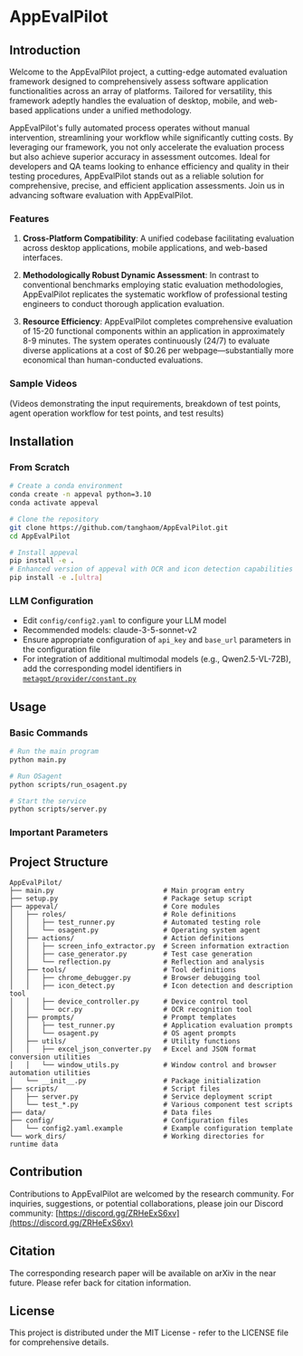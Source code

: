 # AppEvalPilot

## Introduction

Welcome to the AppEvalPilot project, a cutting-edge automated evaluation framework designed to comprehensively assess software application functionalities across an array of platforms. Tailored for versatility, this framework adeptly handles the evaluation of desktop, mobile, and web-based applications under a unified methodology. 

AppEvalPilot's fully automated process operates without manual intervention, streamlining your workflow while significantly cutting costs. By leveraging our framework, you not only accelerate the evaluation process but also achieve superior accuracy in assessment outcomes. Ideal for developers and QA teams looking to enhance efficiency and quality in their testing procedures, AppEvalPilot stands out as a reliable solution for comprehensive, precise, and efficient application assessments. Join us in advancing software evaluation with AppEvalPilot.

### Features

1. **Cross-Platform Compatibility**: A unified codebase facilitating evaluation across desktop applications, mobile applications, and web-based interfaces.
   
2. **Methodologically Robust Dynamic Assessment**: In contrast to conventional benchmarks employing static evaluation methodologies, AppEvalPilot replicates the systematic workflow of professional testing engineers to conduct thorough application evaluation.
   
3. **Resource Efficiency**: AppEvalPilot completes comprehensive evaluation of 15-20 functional components within an application in approximately 8-9 minutes. The system operates continuously (24/7) to evaluate diverse applications at a cost of $0.26 per webpage—substantially more economical than human-conducted evaluations.

### Sample Videos

(Videos demonstrating the input requirements, breakdown of test points, agent operation workflow for test points, and test results)

## Installation

### From Scratch

```bash
# Create a conda environment
conda create -n appeval python=3.10
conda activate appeval

# Clone the repository
git clone https://github.com/tanghaom/AppEvalPilot.git
cd AppEvalPilot

# Install appeval
pip install -e .
# Enhanced version of appeval with OCR and icon detection capabilities
pip install -e .[ultra]
```

### LLM Configuration

- Edit `config/config2.yaml` to configure your LLM model
- Recommended models: claude-3-5-sonnet-v2
- Ensure appropriate configuration of `api_key` and `base_url` parameters in the configuration file
- For integration of additional multimodal models (e.g., Qwen2.5-VL-72B), add the corresponding model identifiers in [`metagpt/provider/constant.py`](https://github.com/geekan/MetaGPT/blob/79390a28247dbfaf8097d3bcd6e6f23b56e9e444/metagpt/provider/constant.py#L34)

## Usage

### Basic Commands

```bash
# Run the main program
python main.py
```

```bash
# Run OSagent
python scripts/run_osagent.py
```

```bash
# Start the service
python scripts/server.py
```

### Important Parameters


## Project Structure

```
AppEvalPilot/
├── main.py                           # Main program entry
├── setup.py                          # Package setup script
├── appeval/                          # Core modules
│   ├── roles/                        # Role definitions
│   │   ├── test_runner.py            # Automated testing role
│   │   └── osagent.py                # Operating system agent
│   ├── actions/                      # Action definitions
│   │   ├── screen_info_extractor.py  # Screen information extraction
│   │   ├── case_generator.py         # Test case generation
│   │   └── reflection.py             # Reflection and analysis
│   ├── tools/                        # Tool definitions
│   │   ├── chrome_debugger.py        # Browser debugging tool
│   │   ├── icon_detect.py            # Icon detection and description tool
│   │   ├── device_controller.py      # Device control tool
│   │   └── ocr.py                    # OCR recognition tool
│   ├── prompts/                      # Prompt templates
│   │   ├── test_runner.py            # Application evaluation prompts
│   │   └── osagent.py                # OS agent prompts
│   ├── utils/                        # Utility functions
│   │   ├── excel_json_converter.py   # Excel and JSON format conversion utilities
│   │   └── window_utils.py           # Window control and browser automation utilities
│   └── __init__.py                   # Package initialization
├── scripts/                          # Script files
│   ├── server.py                     # Service deployment script
│   └── test_*.py                     # Various component test scripts
├── data/                             # Data files
├── config/                           # Configuration files
│   └── config2.yaml.example          # Example configuration template
└── work_dirs/                        # Working directories for runtime data
```

## Contribution

Contributions to AppEvalPilot are welcomed by the research community. For inquiries, suggestions, or potential collaborations, please join our Discord community: [https://discord.gg/ZRHeExS6xv](https://discord.gg/ZRHeExS6xv)

## Citation

The corresponding research paper will be available on arXiv in the near future. Please refer back for citation information.

## License

This project is distributed under the MIT License - refer to the LICENSE file for comprehensive details.
